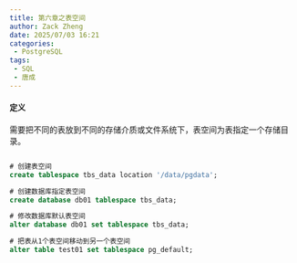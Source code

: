 ```yaml
---
title: 第六章之表空间
author: Zack Zheng
date: 2025/07/03 16:21
categories:
 - PostgreSQL
tags:
 - SQL
 - 唐成 
---
```


#### 定义

需要把不同的表放到不同的存储介质或文件系统下，表空间为表指定一个存储目录。   

```sql

# 创建表空间
create tablespace tbs_data location '/data/pgdata';

# 创建数据库指定表空间
create database db01 tablespace tbs_data;

# 修改数据库默认表空间
alter database db01 set tablespace tbs_data;

# 把表从1个表空间移动到另一个表空间
alter table test01 set tablespace pg_default;



```

